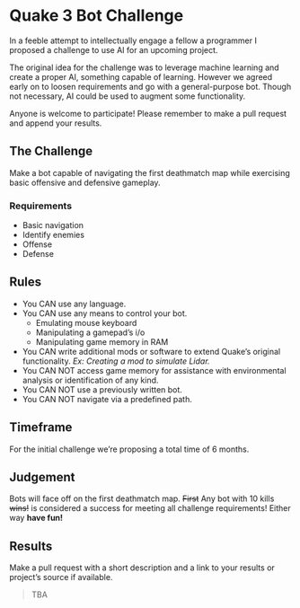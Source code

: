 # Quake 3 Bot Challenge
In a feeble attempt to intellectually engage a fellow a programmer I proposed a challenge to use AI for an upcoming project.

The original idea for the challenge was to leverage machine learning and create a proper AI, something capable of learning. However we agreed early on to loosen requirements and go with a general-purpose bot. Though not necessary, AI could be used to augment some functionality.

Anyone is welcome to participate! Please remember to make a pull request and append your results. 

## The Challenge

Make a bot capable of navigating the first deathmatch map while exercising basic offensive and defensive gameplay. 

### Requirements

* Basic navigation
* Identify enemies
* Offense
* Defense

## Rules

* You CAN use any language.
* You CAN use any means to control your bot.
    * Emulating mouse keyboard
    * Manipulating a gamepad’s i/o
    * Manipulating game memory in RAM
* You CAN write additional mods or software to extend Quake’s original functionality. *Ex: Creating a mod to simulate Lidar.*
* You CAN NOT access game memory for assistance with environmental analysis or identification of any kind.
* You CAN NOT use a previously written bot.
* You CAN NOT navigate via a predefined path.

## Timeframe

For the initial challenge we’re proposing a total time of 6 months.

## Judgement

Bots will face off on the first deathmatch map. ~~First~~ Any bot with 10 kills ~~wins!~~ is considered a success for meeting all challenge requirements! Either way **have fun!**

## Results

Make a pull request with a short description and a link to your results or project’s source if available.

> TBA
